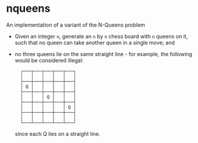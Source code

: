 # nqueens
An implementation of a variant of the N-Queens problem
- Given an integer `n`, generate an `n` by `n` chess board with `n` queens on
  it, such that no queen can take another queen in a single move; and
- no three queens lie on the same straight line - for example, the following
  would be considered illegal:

        ┌───┬───┬───┬───┬───┐
        │   │   │   │   │   │
        ├───┼───┼───┼───┼───┤
        │ Q │   │   │   │   │
        ├───┼───┼───┼───┼───┤
        │   │   │ Q │   │   │
        ├───┼───┼───┼───┼───┤
        │   │   │   │   │ Q │
        ├───┼───┼───┼───┼───┤
        │   │   │   │   │   │
        └───┴───┴───┴───┴───┘

  since each Q lies on a straight line.
